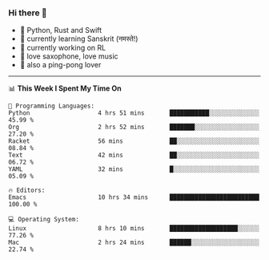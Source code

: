 ### Hi there 👋

- 📙 Python, Rust and Swift
- 🌱 currently learning Sanskrit (नमस्ते!)
- 🔭 currently working on RL
- 🎷 love saxophone, love music
- 🏓 also a ping-pong lover

<!--
**ZiqinGong/ZiqinGong** is a ✨ _special_ ✨ repository because its `README.md` (this file) appears on your GitHub profile.

Here are some ideas to get you started:

- 🔭 I’m currently working on ...
- 🌱 I’m currently learning ...
- 👯 I’m looking to collaborate on ...
- 🤔 I’m looking for help with ...
- 💬 Ask me about ...
- 📫 gongzq0301@sjtu.edu.cn
- 😄 Pronouns: ...
- ⚡ Fun fact: ...
-->

---

<!--START_SECTION:waka-->
📊 **This Week I Spent My Time On** 

```text
💬 Programming Languages: 
Python                   4 hrs 51 mins       ███████████░░░░░░░░░░░░░░   45.99 % 
Org                      2 hrs 52 mins       ███████░░░░░░░░░░░░░░░░░░   27.20 % 
Racket                   56 mins             ██░░░░░░░░░░░░░░░░░░░░░░░   08.84 % 
Text                     42 mins             ██░░░░░░░░░░░░░░░░░░░░░░░   06.72 % 
YAML                     32 mins             █░░░░░░░░░░░░░░░░░░░░░░░░   05.09 % 

🔥 Editors: 
Emacs                    10 hrs 34 mins      █████████████████████████   100.00 % 

💻 Operating System: 
Linux                    8 hrs 10 mins       ███████████████████░░░░░░   77.26 % 
Mac                      2 hrs 24 mins       ██████░░░░░░░░░░░░░░░░░░░   22.74 % 
```


<!--END_SECTION:waka-->

